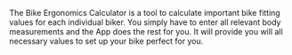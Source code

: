 The Bike Ergonomics Calculator is a tool to calculate important bike fitting values for each individual biker. You simply have to enter all relevant body measurements and the App does the rest for you. It will provide you will all necessary values to set up your bike perfect for you.
